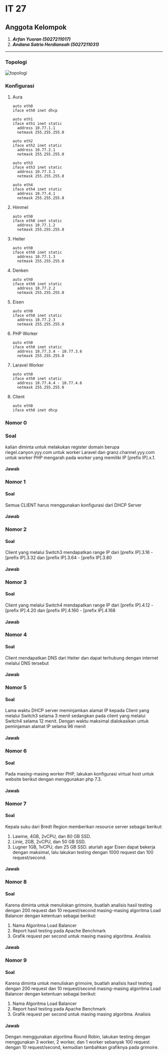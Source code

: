 # IT 27

## Anggota Kelompok
1. ***Arfan Yusran (5027211017)***
2. ***Andana Satrio Herdiansah (5027211031)***


_______________________________________________
### Topologi
![topologi](https://github.com/jezz16/Jarkom-2023/assets/113823539/0cc306cd-3d11-4695-a71b-340599a250ba)


### Konfigurasi
1. Aura
   ```
   auto eth0
   iface eth0 inet dhcp

   auto eth1
   iface eth1 inet static
	 address 10.77.1.1
	 netmask 255.255.255.0

   auto eth2
   iface eth2 inet static
	 address 10.77.2.1
	 netmask 255.255.255.0

   auto eth3
   iface eth3 inet static
	 address 10.77.3.1
	 netmask 255.255.255.0

   auto eth4
   iface eth4 inet static
	 address 10.77.4.1
	 netmask 255.255.255.0
   ```
3. Himmel
   ```
   auto eth0
   iface eth0 inet static
	 address 10.77.1.2
	 netmask 255.255.255.0
   ```
5. Heiter
   ```
   auto eth0
   iface eth0 inet static
	 address 10.77.1.3
	 netmask 255.255.255.0
   ```
7. Denken
   ```
   auto eth0
   iface eth0 inet static
	 address 10.77.2.2
	 netmask 255.255.255.0
   ```
9. Eisen
   ```
   auto eth0
   iface eth0 inet static
	 address 10.77.2.3
	 netmask 255.255.255.0
   ```
11. PHP Worker
    ```
    auto eth0
    iface eth0 inet static
	  address 10.77.3.4 - 10.77.3.6
	  netmask 255.255.255.0
    ```
13. Laravel Worker
    ```
    auto eth0
    iface eth0 inet static
	  address 10.77.4.4 - 10.77.4.6
	  netmask 255.255.255.0
    ```
15. Client
    ```
    auto eth0
    iface eth0 inet dhcp
    ```

    
### Nomor 0

### Soal
kalian diminta untuk melakukan register domain berupa riegel.canyon.yyy.com untuk worker Laravel dan granz.channel.yyy.com untuk worker PHP mengarah pada worker yang memiliki IP [prefix IP].x.1.

#### Jawab



### Nomor 1

#### Soal
Semua CLIENT harus menggunakan konfigurasi dari DHCP Server

#### Jawab



### Nomor 2

#### Soal
Client yang melalui Switch3 mendapatkan range IP dari [prefix IP].3.16 - [prefix IP].3.32 dan [prefix IP].3.64 - [prefix IP].3.80

#### Jawab



### Nomor 3

#### Soal
Client yang melalui Switch4 mendapatkan range IP dari [prefix IP].4.12 - [prefix IP].4.20 dan [prefix IP].4.160 - [prefix IP].4.168

#### Jawab



### Nomor 4

#### Soal
Client mendapatkan DNS dari Heiter dan dapat terhubung dengan internet melalui DNS tersebut

#### Jawab



### Nomor 5

#### Soal
Lama waktu DHCP server meminjamkan alamat IP kepada Client yang melalui Switch3 selama 3 menit sedangkan pada client yang melalui Switch4 selama 12 menit. Dengan waktu maksimal dialokasikan untuk peminjaman alamat IP selama 96 menit

#### Jawab



### Nomor 6

#### Soal
Pada masing-masing worker PHP, lakukan konfigurasi virtual host untuk website berikut dengan menggunakan php 7.3.

#### Jawab



### Nomor 7

#### Soal
Kepala suku dari Bredt Region memberikan resource server sebagai berikut:
1. Lawine, 4GB, 2vCPU, dan 80 GB SSD.
2. Linie, 2GB, 2vCPU, dan 50 GB SSD.
3. Lugner 1GB, 1vCPU, dan 25 GB SSD.
aturlah agar Eisen dapat bekerja dengan maksimal, lalu lakukan testing dengan 1000 request dan 100 request/second.

#### Jawab



### Nomor 8

#### Soal
Karena diminta untuk menuliskan grimoire, buatlah analisis hasil testing dengan 200 request dan 10 request/second masing-masing algoritma Load Balancer dengan ketentuan sebagai berikut:
1. Nama Algoritma Load Balancer
2. Report hasil testing pada Apache Benchmark
3. Grafik request per second untuk masing masing algoritma. 
Analisis

#### Jawab



### Nomor 9

#### Soal
Karena diminta untuk menuliskan grimoire, buatlah analisis hasil testing dengan 200 request dan 10 request/second masing-masing algoritma Load Balancer dengan ketentuan sebagai berikut:
1. Nama Algoritma Load Balancer
2. Report hasil testing pada Apache Benchmark
3. Grafik request per second untuk masing masing algoritma. 
Analisis

#### Jawab
Dengan menggunakan algoritma Round Robin, lakukan testing dengan menggunakan 3 worker, 2 worker, dan 1 worker sebanyak 100 request dengan 10 request/second, kemudian tambahkan grafiknya pada grimoire.
